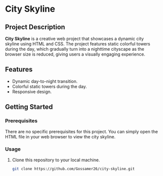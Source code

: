 # City Skyline


## Project Description

**City Skyline** is a creative web project that showcases a dynamic city skyline using HTML and CSS. The project features static colorful towers during the day, which gradually turn into a nighttime cityscape as the browser size is reduced, giving users a visually engaging experience.

## Features

- Dynamic day-to-night transition.
- Colorful static towers during the day.
- Responsive design.


## Getting Started

### Prerequisites

There are no specific prerequisites for this project. You can simply open the HTML file in your web browser to view the city skyline.

### Usage

1. Clone this repository to your local machine.
   ```bash
   git clone https://github.com/Gossamer26/city-skyline.git
